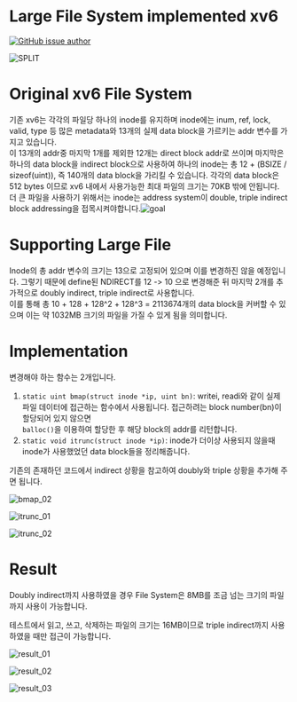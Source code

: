 # Large File System implemented xv6

[![GitHub issue author](https://img.shields.io/badge/author-Dae%20In%20Lee-blue.svg)](https://hconnect.hanyang.ac.kr/2014004893)

![SPLIT](./assets/split.png)



# Original xv6 File System

기존 xv6는 각각의 파일당 하나의 inode를 유지하며 inode에는 inum, ref, lock, valid, type 등 많은 metadata와 13개의 실제 data block을 가르키는 addr 변수를 가지고 있습니다.<br/>이 13개의 addr중 마지막 1개를 제외한 12개는 direct block addr로 쓰이며 마지막은 하나의 data block을 indirect block으로 사용하여 하나의 inode는 총 12 + (BSIZE / sizeof(uint)), 즉 140개의 data block을 가리킬 수 있습니다. 각각의 data block은 512 bytes 이므로 xv6 내에서 사용가능한 최대 파일의 크기는 70KB 밖에 안됩니다.<br/>더 큰 파일을 사용하기 위해서는 inode는 address system이 double, triple indirect block addressing을 접목시켜야합니다.![goal](./assets/goal.png)

# Supporting Large File

Inode의 총 addr 변수의 크기는 13으로 고정되어 있으며 이를 변경하진 않을 예정입니다. 그렇기 때문에 define된 NDIRECT를 12 -> 10 으로 변경해준 뒤 마지막 2개를 추가적으로 doubly indirect, triple indirect로 사용합니다.<br/>이를 통해 총 10 + 128 + 128^2 + 128^3 = 2113674개의 data block을 커버할 수 있으며 이는 약 1032MB 크기의 파일을 가질 수 있게 됨을 의미합니다.<br/>



# Implementation

변경해야 하는 함수는 2개입니다.

1. `static uint bmap(struct inode *ip, uint bn)`: writei, readi와 같이 실제 파일 데이터에 접근하는 함수에서 사용됩니다. 접근하려는 block number(bn)이 할당되어 있지 않으면<br/>`balloc()`을 이용하여 할당한 후 해당 block의 addr를 리턴합니다.<br/>
2. `static void itrunc(struct inode *ip)`: inode가 더이상 사용되지 않을때 inode가 사용했었던 data block들을 정리해줍니다.<br/>

기존의 존재하던 코드에서 indirect 상황을 참고하여 doubly와 triple 상황을 추가해 주면 됩니다.<br/>



![bmap_02](./assets/bmap_02.png)

![itrunc_01](./assets/itrunc_01.png)

![itrunc_02](./assets/itrunc_02.png)



# Result

Doubly indirect까지 사용하였을 경우 File System은 8MB를 조금 넘는 크기의 파일까지 사용이 가능합니다.<br/>

테스트에서 읽고, 쓰고, 삭제하는 파일의 크기는 16MB이므로 triple indirect까지 사용하였을 때만 접근이 가능합니다.<br/>



![result_01](./assets/result_01.png)

![result_02](./assets/result_02.png)

![result_03](./assets/result_03.png)

